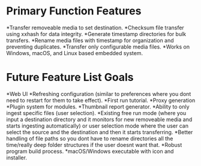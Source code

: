 # Primary Function Features

*Transfer removeable media to set destination.
*Checksum file transfer using xxhash for data integrity.
*Generate timestamp directories for bulk transfers.
*Rename media files with timestamp for organization and preventing duplicates.
*Transfer only configurable media files.
*Works on Windows, macOS, and Linux based embedded system.

# Future Feature List Goals

*Web UI
*Refreshing configuration (similar to preferences where you dont need to restart for them to take effect).
*First run tutorial.
*Proxy generation
*Plugin system for modules.
*Thumbnail report generator.
*Ability to only ingest specific files (user selection).
*Existing free run mode (where you input a destination directory and it monitors for new removeable media and starts ingesting automatically) or user selection mode where the user can select the source and the destination and then it starts transferring.
*Better handling of file paths so you dont have to rename directories all the time/really deep folder structures if the user doesnt want that.
*Robust program build process.
\*macOS/Windows executable with icon and installer.
